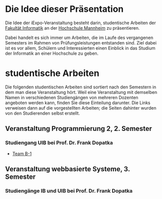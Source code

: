 # Die Idee dieser Präsentation

Die Idee der iExpo-Veranstaltung besteht darin, studentische Arbeiten der [Fakultät Informatik](https://www.informatik.hs-mannheim.de/) an der [Hochschule Mannheim](https://www.hs-mannheim.de/) zu präsentieren.

Dabei handelt es sich immer um Arbeiten, die im Laufe des vergangenen Semesters im Rahmen von Prüfungsleistungen entstanden sind. Ziel dabei ist es vor allem, Schülern und Interessierten einen Einblick in das Studium der Informatik an einer Hochschule zu geben.

# studentische Arbeiten

Die folgenden studentischen Arbeiten sind sortiert nach den Semestern in dem man diese Veranstaltung hört. Weil eine Veranstaltung mit demselben Namen in verschiedenen Studiengängen von mehreren Dozenten angeboten werden kann, finden Sie diese Einteilung darunter. Die Links verweisen dann auf die vorgestellten Arbeiten; die Seiten dahinter wurden von den Studierenden selbst erstellt.

## Veranstaltung Programmierung 2, 2. Semester

### Studiengang UIB bei Prof. Dr. Frank Dopatka

* [Team B-1](DOP_PR2_B1/)

## Veranstaltung webbasierte Systeme, 3. Semester

### Studiengänge IB und UIB bei Prof. Dr. Frank Dopatka





